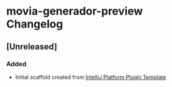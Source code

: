 <!-- Keep a Changelog guide -> https://keepachangelog.com -->

# movia-generador-preview Changelog

## [Unreleased]
### Added
- Initial scaffold created from [IntelliJ Platform Plugin Template](https://github.com/JetBrains/intellij-platform-plugin-template)
